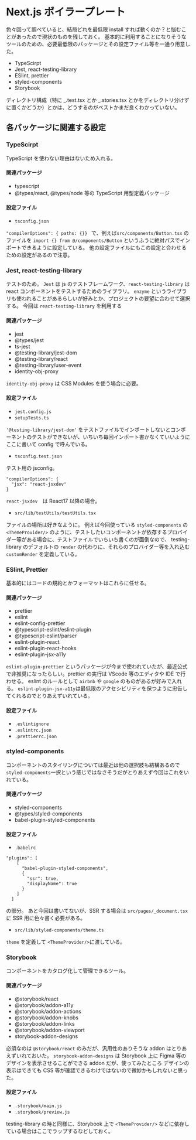 # Next.js ボイラープレート

色々回って調べていると、結局どれを最低限 install すれば動くのか？と悩むことがあったので現状のものを残しておく。
基本的に利用することになりそうなツールのための、必要最低限のパッケージとその設定ファイル等を一通り用意した。

- TypeScirpt
- Jest, react-testing-library
- ESlint, prettier
- styled-components
- Storybook

ディレクトリ構成（特に _.test.tsx とか _.stories.tsx とかをディレクトリ分けずに置くかどうか）とかは、どうするのがベストかまだ良くわかっていない。

## 各パッケージに関連する設定

### TypeScirpt

TypeScript を使わない理由はないため入れる。

#### 関連パッケージ

- typescript
- @types/react, @types/node 等の TypeScript 用型定義パッケージ

#### 設定ファイル

- `tsconfig.json`

`"compilerOptions": { paths: {}} `
で、例えば`src/components/Button.tsx` のファイルを `import {} from @/components/Button` というふうに絶対パスでインポートできるように設定している。
他の設定ファイルにもこの設定と合わせるための設定があるので注意。

### Jest, react-testing-library

テストのため。
`Jest` は js のテストフレームワーク、`react-testing-library` は react コンポーネントをテストするためのライブラリ。 `enzyme` というライブラリも使われることがあるらしいが好みとか、プロジェクトの要望に合わせて選択する。
今回は `react-testing-library` を利用する

#### 関連パッケージ

- jest
- @types/jest
- ts-jest
- @testing-library/jest-dom
- @testing-library/react
- @testing-library/user-event
- identity-obj-proxy

`identity-obj-proxy` は CSS Modules を使う場合に必要。

#### 設定ファイル

- `jest.config.js`
- `setupTests.ts`

`'@testing-library/jest-dom'` をテストファイルでインポートしないとコンポーネントのテストができないが、いちいち毎回インポート書かなくていいようにここに書いて config で呼んでいる。

- `tsconfig.test.json`

テスト用の jsconfig。

```
"compilerOptions": {
  "jsx": "react-jsxdev"
}
```

`react-jsxdev`　は React17 以降の場合。

- `src/lib/testUtils/testUtils.tsx`

ファイルの場所は好きなように。
例えば今回使っている `styled-components` の `<ThemeProvider/>` のように、テストしたいコンポーネントが依存するプロバイダー等がある場合に、テストファイルでいちいち書くのが面倒なので、
testing-library のデフォルトの `render` の代わりに、それらのプロバイダー等を入れ込む `customRender` を定義している。

### ESlint, Prettier

基本的にはコードの規約とかフォーマットはこれらに任せる。

#### 関連パッケージ

- prettier
- eslint
- eslint-config-prettier
- @typescript-eslint/eslint-plugin
- @typescript-eslint/parser
- eslint-plugin-react
- eslint-plugin-react-hooks
- eslint-plugin-jsx-a11y

`eslint-plugin-prettier` というパッケージが今まで使われていたが、最近公式で非推奨になったらしい。prettier の実行は VScode 等のエディタや IDE で行わせる。
eslint のルールとして `airbnb` や `google` のものがあるが好みで入れる。
`eslint-plugin-jsx-a11y`は最低限のアクセシビリティを保つように忠告してくれるのでとりあえずいれている。

#### 設定ファイル

- `.eslintignore`
- `.eslintrc.json`
- `.prettierrc.json`

### styled-components

コンポーネントのスタイリングについては最近は他の選択肢も結構あるので `styled-components`一択という感じではなさそうだがとりあえず今回はこれをいれている。

#### 関連パッケージ

- styled-components
- @types/styled-components
- babel-plugin-styled-components

#### 設定ファイル

- `.babelrc`

```
"plugins": [
    [
      "babel-plugin-styled-components",
      {
        "ssr": true,
        "displayName": true
      }
    ]
  ]
```

の部分。
あと今回は書いてないが、SSR する場合は `src/pages/_document.tsx` に SSR 用に色々書く必要がある。

- `src/lib/styled-components/theme.ts`

`theme` を定義して `<ThemeProvider/>`に渡している。

### Storybook

コンポーネントをカタログ化して管理できるツール。

#### 関連パッケージ

- @storybook/react
- @storybook/addon-a11y
- @storybook/addon-actions
- @storybook/addon-knobs
- @storybook/addon-links
- @storybook/addon-viewport
- storybook-addon-designs

必須なのは `@storybook/react` のみだが、汎用性のありそうな addon はとりあえずいれておいた。
`storybook-addon-designs` は Storybook 上に Figma 等のデザインを表示させることができる addon だが、使ってみたところ
デザインの表示はできても CSS 等が確認できるわけではないので微妙かもしれないと思った。

#### 設定ファイル

- `.storybook/main.js`
- `.storybook/preview.js`

testing-library の時と同様に、Storybook 上で `<ThemeProvider/>` などに依存している場合はここでラップするなどしておく。
